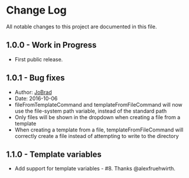 # Change Log

All notable changes to this project are documented in this file.


## 1.0.0 - Work in Progress

* First public release.

## 1.0.1 - Bug fixes

* Author: [JoBrad](https://github.com/JoBrad)
* Date: 2016-10-06
* fileFromTemplateCommand and templateFromFileCommand will now use the file-system path variable, instead of the standard path
* Only files will be shown in the dropdown when creating a file from a template
* When creating a template from a file, templateFromFileCommand will correctly create a file instead of attempting to write to the directory

## 1.1.0 - Template variables

* Add support for template variables - #8. Thanks @alexfruehwirth.
